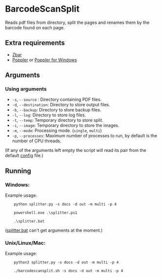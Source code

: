 # BarcodeScanSplit

Reads pdf files from directory, split the pages and renames them by the barcode found on each page.

## Extra requirements
- [Zbar](https://github.com/NaturalHistoryMuseum/pyzbar)
- [Poppler](https://poppler.freedesktop.org/) or [Poppler for Windows](https://github.com/oschwartz10612/poppler-windows)

## Arguments

### Using arguments
- ```-s```, ```--source``` : Directory containing PDF files.
- ```-d```, ```--destination```: Directory to store output files.
- ```-b```, ```--backup```: Directory to store backup files.
- ```-l```, ```--log```: Directory to store log files.
- ```-t```, ```--temp```: Temporary directory to store split.
- ```-i```, ```--image```: Temporary directory to store the images.
- ```-m```, ```--mode```: Processing mode. (```single```, ```multi```)
- ```-p```, ```--processes```: Maximum number of processes to run, by default is the number of CPU threads.

(If any of the arguments left empty the script will read its pair from the default [config](config.py) file.)

## Running
### Windows:
Example usage:
```
    python splitter.py -s docs -d out -m multi -p 4
```
```
    powershell.exe .\splitter.ps1
```
```
    .\splitter.bat
```

([splitter.bat](splitter.bat) can't get arguments at the moment.)

### Unix/Linux/Mac:
Example usage:
```
    python3 splitter.py -s docs -d out -m multi -p 4
```
```
    ./barcodescansplit.sh -s docs -d out -m multi -p 4
    
```